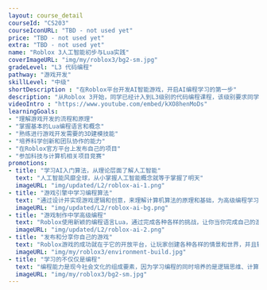 ```yaml
---
layout: course_detail
courseId: "CS203"
courseIconURL: "TBD - not used yet"
price: "TBD - not used yet"
extra: "TBD - not used yet"
name: "Roblox 3人工智能初步与Lua实践"
coverImageURL: "img/my/roblox3/bg2-sm.jpg"
gradeLevel: "L3 代码编程"
pathway: "游戏开发"
skillLevel: "中级"
shortDescription : "在Roblox平台开发AI智能游戏，开启AI编程学习的第一步"
description: "从Roblox 3开始，同学已经计入到L3级别的代码编程课程，该级别要求同学完全专注于代码的编程和算法设计与实现。通过本节课的完成，同学学习了Lua代码实现初步的AI功能与逻辑，并且完成了一个AI游戏算法并植入到了自己的游戏项目项目中去，对AI世界有了初步的体验。"
videoIntro : "https://www.youtube.com/embed/kXO8henMoDs"
learningGoals:
- "理解游戏开发的流程和原理"
- "掌握基本的Lua编程语言和概念"
- "熟练进行游戏开发需要的3D建模技能"
- "培养科学创新和团队协作的能力"
- "在Roblox官方平台上发布自己的项目"
- "参加科技与计算机相关项目竞赛"
promotions:
- title: "学习AI入门算法，从理论层面了解人工智能"
  text: "人工智能风靡全球，从小掌握人工智能概念就等于掌握了明天"
  imageURL: "img/updated/L2/roblox-ai-1.png"
- title: "游戏引擎中学习编程算法"
  text: "通过设计并实现游戏逻辑和创意，来理解计算机算法的原理和基础，为高级编程学习打下基础。"
  imageURL: "img/updated/L2/roblox-ai-bg.png"
- title: "游戏制作中学高级编程"
  text: "Roblox使用新颖的编程语言Lua，通过完成各种各样的挑战，让你当你完成自己的游戏的同时完全掌握Lua的高级编程概念和技巧。"
  imageURL: "img/updated/L2/roblox-ai-2.png"
- title: "发布和分享你自己的游戏"
  text: "Roblox游戏的成功就在于它的开放平台，让玩家创建各种各样的情景和世界，并且轻易的发布到互联网上，说不定你的下一个游戏就会火。"
  imageURL: "img/my/roblox3/environment-build.jpg"
- title: "学习的不仅仅是编程"
  text: "编程能力是现今社会文化的组成要素，因为学习编程的同时培养的是逻辑思维、计算能力、创新和想象力。孩子们在编程解决问题的同时，同时得到的是信心！"
  imageURL: "img/my/roblox3/bg2-sm.jpg"
---
```


